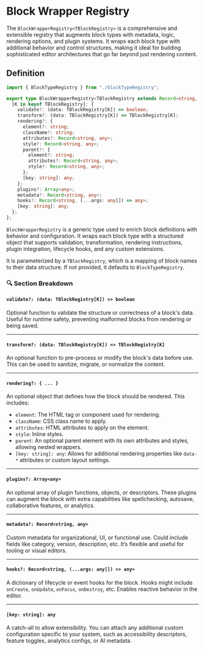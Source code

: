 # Block Wrapper Registry
The `BlockWrapperRegistry<TBlockRegistry>` is a comprehensive and extensible registry that augments block types with metadata, logic, rendering options, and plugin systems. It wraps each block type with additional behavior and control structures, making it ideal for building sophisticated editor architectures that go far beyond just rendering content.
## Definition

```ts
import { BlockTypeRegistry } from "./blockTypeRegistry";

export type BlockWrapperRegistry<TBlockRegistry extends Record<string, any> = BlockTypeRegistry> = {
  [K in keyof TBlockRegistry]: {
    validate?: (data: TBlockRegistry[K]) => boolean;
    transform?: (data: TBlockRegistry[K]) => TBlockRegistry[K];
    rendering?: {
      element?: string;
      className?: string;
      attributes?: Record<string, any>;
      style?: Record<string, any>;
      parent?: {
        element?: string;
        attributes?: Record<string, any>;
        style?: Record<string, any>;
      };
      [key: string]: any;
    };
    plugins?: Array<any>;
    metadata?: Record<string, any>;
    hooks?: Record<string, (...args: any[]) => any>;
    [key: string]: any;
  };
};
```

`BlockWrapperRegistry` is a generic type used to enrich block definitions with behavior and configuration. It wraps each block type with a structured object that supports validation, transformation, rendering instructions, plugin integration, lifecycle hooks, and any custom extensions.

It is parameterized by a `TBlockRegistry`, which is a mapping of block names to their data structure. If not provided, it defaults to `BlockTypeRegistry`.

### 🔍 Section Breakdown

#### `validate?: (data: TBlockRegistry[K]) => boolean`

Optional function to validate the structure or correctness of a block's data. Useful for runtime safety, preventing malformed blocks from rendering or being saved.

---

#### `transform?: (data: TBlockRegistry[K]) => TBlockRegistry[K]`

An optional function to pre-process or modify the block's data before use. This can be used to sanitize, migrate, or normalize the content.

---

#### `rendering?: { ... }`

An optional object that defines how the block should be rendered. This includes:

* `element`: The HTML tag or component used for rendering.
* `className`: CSS class name to apply.
* `attributes`: HTML attributes to apply on the element.
* `style`: Inline styles.
* `parent`: An optional parent element with its own attributes and styles, allowing nested wrappers.
* `[key: string]: any`: Allows for additional rendering properties like `data-*` attributes or custom layout settings.

---

#### `plugins?: Array<any>`

An optional array of plugin functions, objects, or descriptors. These plugins can augment the block with extra capabilities like spellchecking, autosave, collaborative features, or analytics.

---

#### `metadata?: Record<string, any>`

Custom metadata for organizational, UI, or functional use. Could include fields like category, version, description, etc. It’s flexible and useful for tooling or visual editors.

---

#### `hooks?: Record<string, (...args: any[]) => any>`

A dictionary of lifecycle or event hooks for the block. Hooks might include `onCreate`, `onUpdate`, `onFocus`, `onDestroy`, etc. Enables reactive behavior in the editor.

---

#### `[key: string]: any`

A catch-all to allow extensibility. You can attach any additional custom configuration specific to your system, such as accessibility descriptors, feature toggles, analytics configs, or AI metadata.
